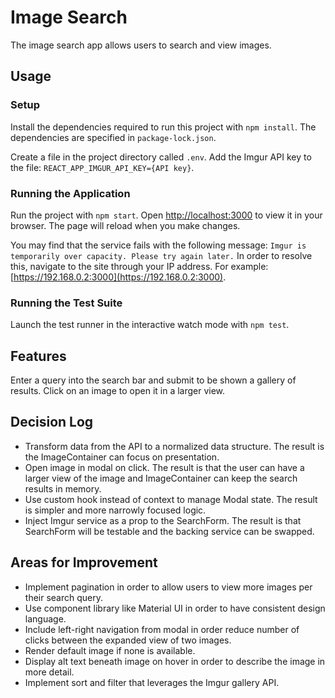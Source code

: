 # Image Search

The image search app allows users to search and view images.

## Usage

### Setup

Install the dependencies required to run this project with `npm install`.
The dependencies are specified in `package-lock.json`.

Create a file in the project directory called `.env`.
Add the Imgur API key to the file: `REACT_APP_IMGUR_API_KEY={API key}`.

### Running the Application

Run the project with `npm start`.
Open [http://localhost:3000](http://localhost:3000) to view it in your browser.
The page will reload when you make changes.

You may find that the service fails with the following message: `Imgur is temporarily over capacity. Please try again later.`
In order to resolve this, navigate to the site through your IP address.
For example: [https://192.168.0.2:3000](https://192.168.0.2:3000).

### Running the Test Suite

Launch the test runner in the interactive watch mode with `npm test`.

## Features

Enter a query into the search bar and submit to be shown a gallery of results.
Click on an image to open it in a larger view.

## Decision Log

-   Transform data from the API to a normalized data structure. The result is the ImageContainer can focus on presentation.
-   Open image in modal on click. The result is that the user can have a larger view of the image and ImageContainer can keep the search results in memory.
-   Use custom hook instead of context to manage Modal state. The result is simpler and more narrowly focused logic.
-   Inject Imgur service as a prop to the SearchForm. The result is that SearchForm will be testable and the backing service can be swapped.

## Areas for Improvement

-   Implement pagination in order to allow users to view more images per their search query.
-   Use component library like Material UI in order to have consistent design language.
-   Include left-right navigation from modal in order reduce number of clicks between the expanded view of two images.
-   Render default image if none is available.
-   Display alt text beneath image on hover in order to describe the image in more detail.
-   Implement sort and filter that leverages the Imgur gallery API.
